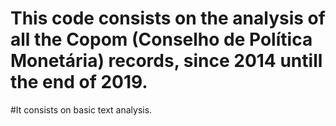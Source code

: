 # This code consists on the analysis of all the Copom (Conselho de Política Monetária) records, since 2014 untill the end of 2019.
#It consists on basic text analysis.
